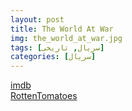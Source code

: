 ```yaml
---
layout: post
title: The World At War
img: the_world_at_war.jpg
tags: [سریال, تاریخی]
categories: [سریال]
---
```


[imdb](https://www.imdb.com/title/tt0071075)  
[RottenTomatoes](https://www.rottentomatoes.com/tv/the_world_at_war)